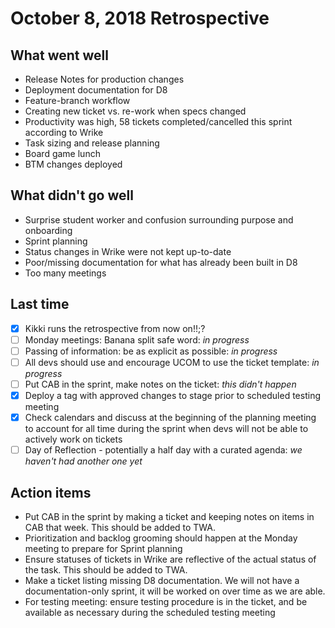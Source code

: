 # October 8, 2018 Retrospective 

## What went well

* Release Notes for production changes
* Deployment documentation for D8
* Feature-branch workflow
* Creating new ticket vs. re-work when specs changed
* Productivity was high, 58 tickets completed/cancelled this sprint according to Wrike
* Task sizing and release planning
* Board game lunch
* BTM changes deployed

## What didn't go well

* Surprise student worker and confusion surrounding purpose and onboarding
* Sprint planning
* Status changes in Wrike were not kept up-to-date
* Poor/missing documentation for what has already been built in D8
* Too many meetings

## Last time

- [x] Kikki runs the retrospective from now on!!;?
- [ ] Monday meetings: Banana split safe word: _in progress_
- [ ] Passing of information: be as explicit as possible: _in progress_
- [ ] All devs should use and encourage UCOM to use the ticket template: _in progress_
- [ ] Put CAB in the sprint, make notes on the ticket: _this didn't happen_
- [x] Deploy a tag with approved changes to stage prior to scheduled testing meeting
- [x] Check calendars and discuss at the beginning of the planning meeting to account for all time during the sprint when devs will not be able to actively work on tickets
- [ ] Day of Reflection - potentially a half day with a curated agenda: _we haven't had another one yet_

## Action items

* Put CAB in the sprint by making a ticket and keeping notes on items in CAB that week. This should be added to TWA.
* Prioritization and backlog grooming should happen at the Monday meeting to prepare for Sprint planning
* Ensure statuses of tickets in Wrike are reflective of the actual status of the task. This should be added to TWA.
* Make a ticket listing missing D8 documentation. We will not have a documentation-only sprint, it will be worked on over time as we are able.
* For testing meeting: ensure testing procedure is in the ticket, and be available as necessary during the scheduled testing meeting 

